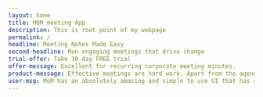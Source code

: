 ```yaml
---
layout: home
title: MOM meeting App
description: This is root point of my webpage
permalink: /
headline: Meeting Notes Made Easy
second-headline: Run engaging meetings that drive change
trial-offer: Take 30 day FREE trial
offer-message: Excellent for recurring corporate meeting minutes.
product-message: Effective meetings are hard work. Apart from the agenda at hand, someone needs to be thinking about the processes and following up.
user-msg: MoM has an absolutely amazing and simple to use UI that has saved me countless hours working with my team and clients. I have falling in love with Rating & Polls which helps me collect feedback instantly and without bias.
---
```

